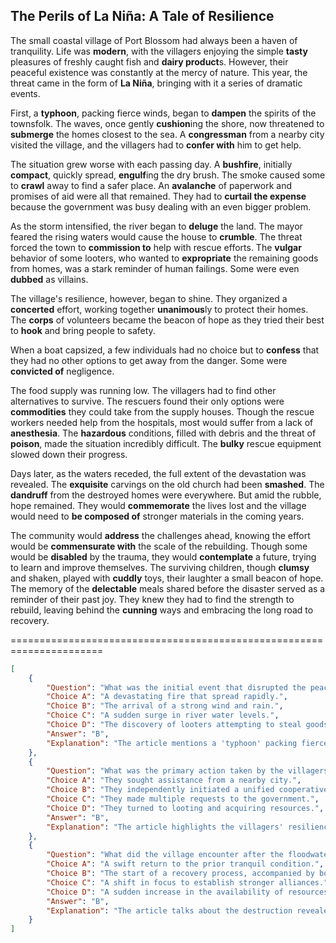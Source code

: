 ## The Perils of La Niña: A Tale of Resilience

The small coastal village of Port Blossom had always been a haven of tranquility. Life was **modern**, with the villagers enjoying the simple **tasty** pleasures of freshly caught fish and **dairy product**s. However, their peaceful existence was constantly at the mercy of nature. This year, the threat came in the form of **La Niña**, bringing with it a series of dramatic events.

First, a **typhoon**, packing fierce winds, began to **dampen** the spirits of the townsfolk. The waves, once gently **cushion**ing the shore, now threatened to **submerge** the homes closest to the sea. A **congressman** from a nearby city visited the village, and the villagers had to **confer with** him to get help. 

The situation grew worse with each passing day. A **bushfire**, initially **compact**, quickly spread, **engulf**ing the dry brush. The smoke caused some to **crawl** away to find a safer place. An **avalanche** of paperwork and promises of aid were all that remained. They had to **curtail the expense** because the government was busy dealing with an even bigger problem.

As the storm intensified, the river began to **deluge** the land. The mayor feared the rising waters would cause the house to **crumble**. The threat forced the town to **commission to** help with rescue efforts. The **vulgar** behavior of some looters, who wanted to **expropriate** the remaining goods from homes, was a stark reminder of human failings. Some were even **dubbed** as villains.

The village's resilience, however, began to shine. They organized a **concerted** effort, working together **unanimous**ly to protect their homes. The **corps** of volunteers became the beacon of hope as they tried their best to **hook** and bring people to safety.

When a boat capsized, a few individuals had no choice but to **confess** that they had no other options to get away from the danger. Some were **convicted of** negligence.

The food supply was running low. The villagers had to find other alternatives to survive. The rescuers found their only options were **commodities** they could take from the supply houses. Though the rescue workers needed help from the hospitals, most would suffer from a lack of **anesthesia**. The **hazardous** conditions, filled with debris and the threat of **poison**, made the situation incredibly difficult. The **bulky** rescue equipment slowed down their progress.

Days later, as the waters receded, the full extent of the devastation was revealed. The **exquisite** carvings on the old church had been **smashed**. The **dandruff** from the destroyed homes were everywhere. But amid the rubble, hope remained. They would **commemorate** the lives lost and the village would need to **be composed of** stronger materials in the coming years.

The community would **address** the challenges ahead, knowing the effort would be **commensurate with** the scale of the rebuilding. Though some would be **disabled** by the trauma, they would **contemplate** a future, trying to learn and improve themselves. The surviving children, though **clumsy** and shaken, played with **cuddly** toys, their laughter a small beacon of hope. The memory of the **delectable** meals shared before the disaster served as a reminder of their past joy. They knew they had to find the strength to rebuild, leaving behind the **cunning** ways and embracing the long road to recovery.


======================================================================

```json
[
    {
        "Question": "What was the initial event that disrupted the peace in Port Blossom, according to the article?",
        "Choice A": "A devastating fire that spread rapidly.",
        "Choice B": "The arrival of a strong wind and rain.",
        "Choice C": "A sudden surge in river water levels.",
        "Choice D": "The discovery of looters attempting to steal goods.",
        "Answer": "B",
        "Explanation": "The article mentions a 'typhoon' packing fierce winds and the article also mentions La Nina, which led to the series of events."
    },
    {
        "Question": "What was the primary action taken by the villagers to face the crisis?",
        "Choice A": "They sought assistance from a nearby city.",
        "Choice B": "They independently initiated a unified cooperative effort.",
        "Choice C": "They made multiple requests to the government.",
        "Choice D": "They turned to looting and acquiring resources.",
        "Answer": "B",
        "Explanation": "The article highlights the villagers' resilience, mentioning a 'concerted effort' and working 'unanimously' together."
    },
    {
        "Question": "What did the village encounter after the floodwater withdrew?",
        "Choice A": "A swift return to the prior tranquil condition.",
        "Choice B": "The start of a recovery process, accompanied by both ruin and hope.",
        "Choice C": "A shift in focus to establish stronger alliances.",
        "Choice D": "A sudden increase in the availability of resources.",
        "Answer": "B",
        "Explanation": "The article talks about the destruction revealed and the rebuilding efforts and the presence of hope."
    }
]
```